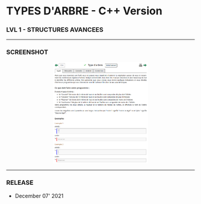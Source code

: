 # TYPES D'ARBRE - C++ Version
### LVL 1 - STRUCTURES AVANCEES

---
### **SCREENSHOT**

<div align="center">
    <img
        src="https://github.com/Ayckinn/CPP/blob/main/FRANCE_IOI/LEVEL_01/6_Structures_avancees/5_type_arbres/todo.png"
        alt="DEMO"
        style="width:50%">
</div>

---
### **RELEASE**

- December 07' 2021